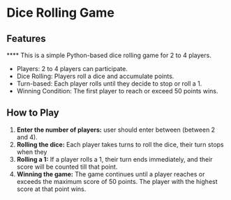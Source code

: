 # Dice Rolling Game


## Features
**** This is a simple Python-based dice rolling game for 2 to 4 players. 
- Players: 2 to 4 players can participate.
- Dice Rolling: Players roll a dice and accumulate points.
- Turn-based: Each player rolls until they decide to stop or roll a 1.
- Winning Condition: The first player to reach or exceed 50 points wins.

## How to Play

1. **Enter the number of players:** user should enter between (between 2 and 4).
2. **Rolling the dice:** Each player takes turns to roll the dice, their turn stops when they 
3. **Rolling a 1:** If a player rolls a 1, their turn ends immediately, and their score will be counted till that point.
4. **Winning the game:** The game continues until a player reaches or exceeds the maximum score of 50 points. The player with the highest score at that point wins.
